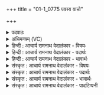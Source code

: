 +++
title = "01-1_0775 पवस्व वाचो"

+++
<details><summary>पदपाठः</summary>

प꣡व꣢꣯स्व। वा꣣चः꣢। अ꣣ग्रियः꣢। सो꣡म꣢꣯। चि꣣त्रा꣡भिः꣢। ऊति꣡भिः꣢। अ꣣भि꣢। वि꣡श्वा꣢꣯नि। का꣡व्या꣢꣯। ७७५।
</details>

<details><summary>अधिमन्त्रम् (VC)</summary>

- पवमानः सोमः
- जमदग्निर्भार्गवः
- गायत्री
- षड्जः
</details>

<details><summary>हिन्दी : आचार्य रामनाथ वेदालंकार - विषयः</summary>

प्रथम मन्त्र में सोम जगदीश्वर से प्रार्थना की गयी है।
</details>

<details><summary>हिन्दी : आचार्य रामनाथ वेदालंकार - पदार्थः</summary>

पदार्थान्वय -  हे(सोम)सबको उत्पन्न करनेवाले,सबको प्रेरणा देनेवाले,सब ऐश्वर्यों से युक्त,रस के भण्डार,चन्द्रमा के समान आह्लादक जगदीश्वर!हमारी(वाचः)जिह्वा के(अग्रियः)आगे रहनेवाले आप(चित्राभिः)अद्भुत(ऊतिभिः)रक्षाओं के साथ(पवस्व)हमें पवित्र कीजिए। आप(विश्वानि)सब(काव्या)वेदकाव्यों में(अभि)चारों ओर व्याप्त हैं। कहा भी है—जिसने ऋचाएँ पढ़कर भी जगदीश्वर को नहीं जाना,वह ऋचाओं से क्या करेगा?जो ऋचाओं से उसे जान लेते हैं,वे समाधिस्थ हो जाते हैं(ऋ० १।१६४।३९)॥१॥
</details>

<details><summary>हिन्दी : आचार्य रामनाथ वेदालंकार - भावार्थः</summary>

भावार्थ -  जिसकी जगदीश्वर रक्षा करता है,उसका कोई बाल भी बाँका नहीं कर सकता ॥१॥
</details>

<details><summary>संस्कृत : आचार्य रामनाथ वेदालंकार - विषयः</summary>

तत्रादौ सोमं जगदीश्वरं प्रार्थयते।
</details>

<details><summary>संस्कृत : आचार्य रामनाथ वेदालंकार - पदार्थः</summary>

पदार्थान्वय -  हे(सोम)सर्वोत्पादक,सर्वप्रेरक,सर्वैश्वर्यवन्,रसागार,चन्द्रवदाह्लादक जगदीश्वर!अस्माकम्(वाचः)जिह्वायाः, (अग्रियः)अग्रेभवः त्वम्।[अग्रशब्दाद् ‘घच्छौ च’। अ० ४।४।११७ इति भवार्थे घः प्रत्ययः।] (चित्राभिः)अद्भुताभिः(ऊतिभिः)रक्षाभिः सह(पवस्व)अस्मान् पुनीहि। त्वम्(विश्वानि)सर्वाणि(काव्या)वेदकाव्यानि(अभि)अभिव्याप्नोषि। तथा चोक्तम्—‘यस्तन्न वेद॒ किमृ॒चा क॑रिष्यति॒ य इत् तद्वि॒दुस्त इ॒मे समा॑सते(ऋ० १।१६४।३९)’ इति ॥१॥
</details>

<details><summary>संस्कृत : आचार्य रामनाथ वेदालंकार - भावार्थः</summary>

भावार्थ -  यं जगदीश्वरो रक्षति तस्य बालमपि वक्रं कर्त्तुं कोऽपि न शक्नोति ॥१॥
</details>

<details><summary>संस्कृत : आचार्य रामनाथ वेदालंकार - पादटिप्पनी</summary>

टिप्पनी -   १.ऋ० ९।६२।२५।
</details>